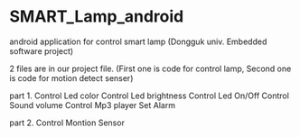 # SMART_Lamp_android
android application for control smart lamp (Dongguk univ. Embedded software project)

2 files are in our project file. (First one is code for control lamp, Second one is code for motion detect senser)

part 1.
  Control Led color
  Control Led brightness
  Control Led On/Off
  Control Sound volume
  Control Mp3 player
  Set Alarm
  
part 2.
  Control Montion Sensor
